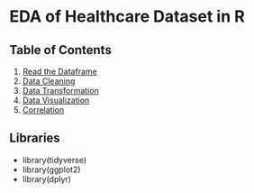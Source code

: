 # EDA of Healthcare Dataset in R

## Table of Contents

1. [Read the Dataframe](#read-the-dataframe)
2. [Data Cleaning](#data-cleaning)
3. [Data Transformation](#data-transformation)
4. [Data Visualization](#data-visualization)
5. [Correlation](#correlation)

## Libraries
- library(tidyverse)
- library(ggplot2)
- library(dplyr)
